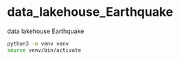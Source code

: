 # data_lakehouse_Earthquake
data lakehouse Earthquake

```bash
python3 -m venv venv
source venv/bin/activate
```
